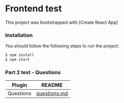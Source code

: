 # Frontend test

This project was bootstrapped with [Create React App]



### Installation

You should follow the following steps to run the project:

```sh
$ npm install 
$ npm start
```
### Part 2 test - Questions


| Plugin | README |
| ------ | ------ |
| Questions | [questions.md][PlDb] |

[PlDb]: <https://github.com/joemccann/dillinger/tree/master/plugins/dropbox/README.md>